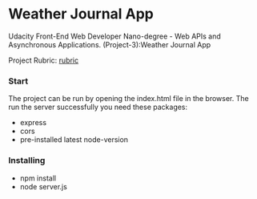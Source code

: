 # Weather Journal App

Udacity Front-End Web Developer Nano-degree - Web APIs and Asynchronous Applications. (Project-3):Weather Journal App

Project Rubric: [rubric](https://review.udacity.com/#!/rubrics/4671/view)

### Start

The project can be run by opening the index.html file in the browser.
The run the server successfully you need these packages:
* express
* cors
* pre-installed latest node-version

### Installing
* npm install
* node server.js
